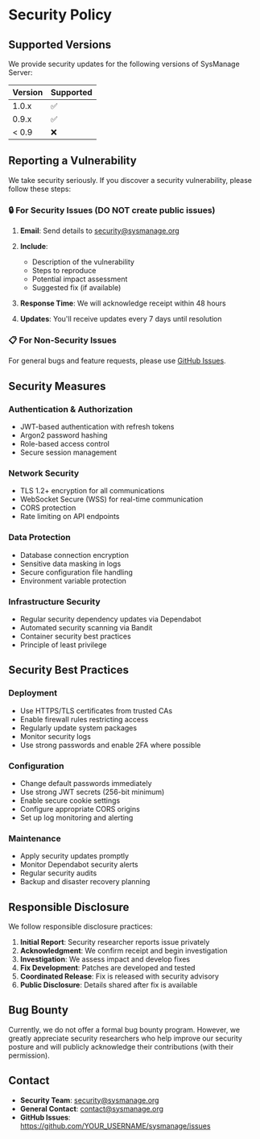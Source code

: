 # Security Policy

## Supported Versions

We provide security updates for the following versions of SysManage Server:

| Version | Supported          |
| ------- | ------------------ |
| 1.0.x   | :white_check_mark: |
| 0.9.x   | :white_check_mark: |
| < 0.9   | :x:                |

## Reporting a Vulnerability

We take security seriously. If you discover a security vulnerability, please follow these steps:

### 🔒 For Security Issues (DO NOT create public issues)

1. **Email**: Send details to security@sysmanage.org
2. **Include**: 
   - Description of the vulnerability
   - Steps to reproduce
   - Potential impact assessment
   - Suggested fix (if available)

3. **Response Time**: We will acknowledge receipt within 48 hours
4. **Updates**: You'll receive updates every 7 days until resolution

### 📋 For Non-Security Issues

For general bugs and feature requests, please use [GitHub Issues](https://github.com/YOUR_USERNAME/sysmanage/issues).

## Security Measures

### Authentication & Authorization
- JWT-based authentication with refresh tokens
- Argon2 password hashing
- Role-based access control
- Secure session management

### Network Security
- TLS 1.2+ encryption for all communications
- WebSocket Secure (WSS) for real-time communication
- CORS protection
- Rate limiting on API endpoints

### Data Protection
- Database connection encryption
- Sensitive data masking in logs
- Secure configuration file handling
- Environment variable protection

### Infrastructure Security
- Regular security dependency updates via Dependabot
- Automated security scanning via Bandit
- Container security best practices
- Principle of least privilege

## Security Best Practices

### Deployment
- Use HTTPS/TLS certificates from trusted CAs
- Enable firewall rules restricting access
- Regularly update system packages
- Monitor security logs
- Use strong passwords and enable 2FA where possible

### Configuration
- Change default passwords immediately
- Use strong JWT secrets (256-bit minimum)
- Enable secure cookie settings
- Configure appropriate CORS origins
- Set up log monitoring and alerting

### Maintenance
- Apply security updates promptly
- Monitor Dependabot security alerts
- Regular security audits
- Backup and disaster recovery planning

## Responsible Disclosure

We follow responsible disclosure practices:

1. **Initial Report**: Security researcher reports issue privately
2. **Acknowledgment**: We confirm receipt and begin investigation
3. **Investigation**: We assess impact and develop fixes
4. **Fix Development**: Patches are developed and tested
5. **Coordinated Release**: Fix is released with security advisory
6. **Public Disclosure**: Details shared after fix is available

## Bug Bounty

Currently, we do not offer a formal bug bounty program. However, we greatly appreciate security researchers who help improve our security posture and will publicly acknowledge their contributions (with their permission).

## Contact

- **Security Team**: security@sysmanage.org
- **General Contact**: contact@sysmanage.org
- **GitHub Issues**: https://github.com/YOUR_USERNAME/sysmanage/issues